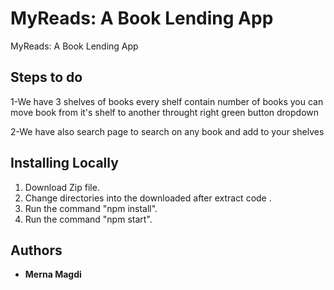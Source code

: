 
# MyReads: A Book Lending App

MyReads: A Book Lending App

## Steps to  do

1-We have 3 shelves of books every shelf contain number of books you can move book from it's shelf to another throught right green button dropdown 

2-We have also search page to search on any book and add to your shelves 



## Installing Locally
1. Download Zip file.
2. Change directories into the downloaded after extract code .
3. Run the command "npm install".
4. Run the command "npm start".


## Authors

* **Merna Magdi** 
